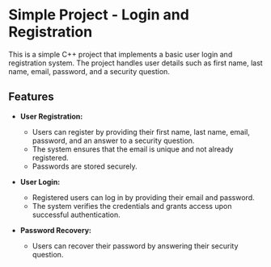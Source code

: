 # Simple Project - Login and Registration

This is a simple C++ project that implements a basic user login and registration system. 
The project handles user details such as first name, last name, email, password, and a security question.

## Features

- **User Registration:**
  - Users can register by providing their first name, last name, email, password, and an answer to a security question.
  - The system ensures that the email is unique and not already registered.
  - Passwords are stored securely.

- **User Login:**
  - Registered users can log in by providing their email and password.
  - The system verifies the credentials and grants access upon successful authentication.

- **Password Recovery:**
  - Users can recover their password by answering their security question.
